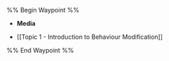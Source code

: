 %% Begin Waypoint %%
- **Media**

- [[Topic 1 - Introduction to Behaviour Modification]]

%% End Waypoint %%